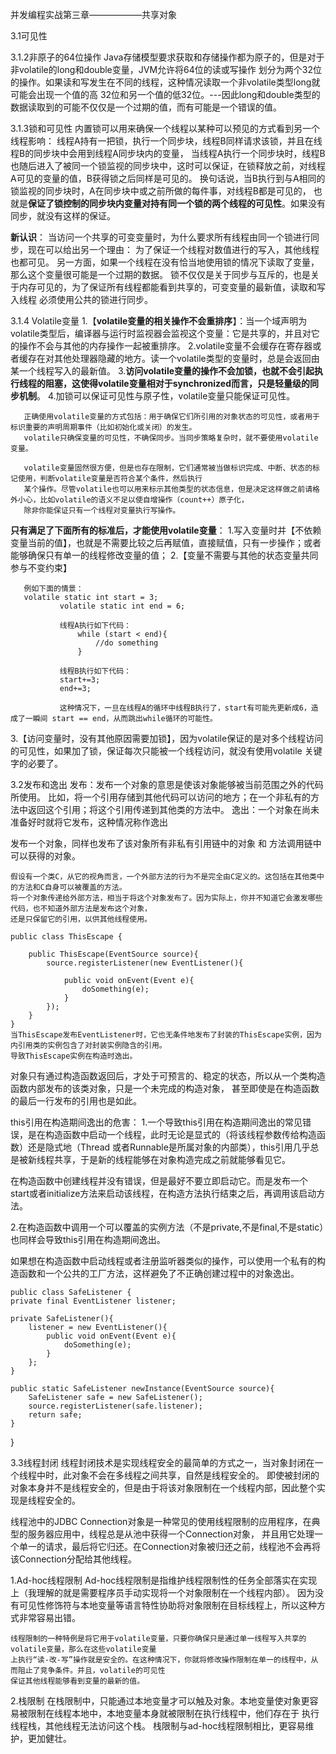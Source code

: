 并发编程实战第三章——————共享对象

3.1可见性

   3.1.2非原子的64位操作
    Java存储模型要求获取和存储操作都为原子的，但是对于非volatile的long和double变量，JVM允许将64位的读或写操作
    划分为两个32位的操作。如果读和写发生在不同的线程，这种情况读取一个非volatile类型long就可能会出现一个值的高
    32位和另一个值的低32位。---因此long和double类型的数据读取到的可能不仅仅是一个过期的值，而有可能是一个错误的值。


   3.1.3锁和可见性
       内置锁可以用来确保一个线程以某种可以预见的方式看到另一个线程影响：
       线程A持有一把锁，执行一个同步块，线程B同样请求该锁，并且在线程B的同步块中会用到线程A同步块内的变量，
       当线程A执行一个同步块时，线程B也随后进入了被同一个锁监视的同步块中，这时可以保证，在锁释放之前，对线程A可见的变量的值，B获得锁之后同样是可见的。
       换句话说，当B执行到与A相同的锁监视的同步块时，A在同步块中或之前所做的每件事，对线程B都是可见的，
       也就是**保证了锁控制的同步块内变量对持有同一个锁的两个线程的可见性**。如果没有同步，就没有这样的保证。

   **新认识**：
   当访问一个共享的可变变量时，为什么要求所有线程由同一个锁进行同步，现在可以给出另一个理由：
       为了保证一个线程对数值进行的写入，其他线程也都可见。
       另一方面，如果一个线程在没有恰当地使用锁的情况下读取了变量，那么这个变量很可能是一个过期的数据。
       锁不仅仅是关于同步与互斥的，也是关于内存可见的，为了保证所有线程都能看到共享的，可变变量的最新值，读取和写入线程
       必须使用公共的锁进行同步。


   3.1.4 Volatile变量
        1.【**volatile变量的相关操作不会重排序**】：当一个域声明为volatile类型后，编译器与运行时监视器会监视这个变量：它是共享的，并且对它的操作不会与其他的内存操作一起被重排序。
        2.volatile变量不会缓存在寄存器或者缓存在对其他处理器隐藏的地方。读一个volatile类型的变量时，总是会返回由某一个线程写入的最新值。
        3.**访问volatile变量的操作不会加锁，也就不会引起执行线程的阻塞，这使得volatile变量相对于synchronized而言，只是轻量级的同步机制**。
        4.加锁可以保证可见性与原子性，volatile变量只能保证可见性。

       正确使用volatile变量的方式包括：用于确保它们所引用的对象状态的可见性，或者用于标识重要的声明周期事件（比如初始化或关闭）的发生。
       volatile只确保变量的可见性，不确保同步。当同步策略复杂时，就不要使用volatile变量。

       volatile变量固然很方便，但是也存在限制，它们通常被当做标识完成、中断、状态的标记使用，判断volatile变量是否符合某个条件，然后执行
       某个操作。尽管volatile也可以用来标示其他类型的状态信息，但是决定这样做之前请格外小心，比如volatile的语义不足以使自增操作（count++）原子化，
       除非你能保证只有一个线程对变量执行写操作。


   **只有满足了下面所有的标准后，才能使用volatile变量**：
   1.写入变量时并【不依赖变量当前的值】，也就是不需要比较之后再赋值，直接赋值，只有一步操作；或者能够确保只有单一的线程修改变量的值；
   2.【变量不需要与其他的状态变量共同参与不变约束】

       例如下面的情景：
       volatile static int start = 3;
               volatile static int end = 6;

               线程A执行如下代码：
                   while (start < end){
                       //do something
                   }

               线程B执行如下代码：
               start+=3;
               end+=3;

               这种情况下，一旦在线程A的循环中线程B执行了，start有可能先更新成6，造成了一瞬间 start == end，从而跳出while循环的可能性。

   3.【访问变量时，没有其他原因需要加锁】，因为volatile保证的是对多个线程访问的可见性，如果加了锁，保证每次只能被一个线程访问，就没有使用volatile
     关键字的必要了。


3.2发布和逸出
    发布：发布一个对象的意思是使该对象能够被当前范围之外的代码所使用。
        比如，将一个引用存储到其他代码可以访问的地方；在一个非私有的方法中返回这个引用；将这个引用传递到其他类的方法中。
    逸出：一个对象在尚未准备好时就将它发布，这种情况称作逸出

   发布一个对象，同样也发布了该对象所有非私有引用链中的对象 和 方法调用链中可以获得的对象。

    假设有一个类C，从它的视角而言，一个外部方法的行为不是完全由C定义的。这包括在其他类中的方法和C自身可以被覆盖的方法。
    将一个对象传递给外部方法，相当于将这个对象发布了。因为实际上，你并不知道它会激发哪些代码，也不知道外部方法是发布这个对象，
    还是只保留它的引用，以供其他线程使用。

    public class ThisEscape {

        public ThisEscape(EventSource source){
            source.registerListener(new EventListener(){

                public void onEvent(Event e){
                    doSomething(e);
                }
            });
        }
    }
    当ThisEscape发布EventListener时，它也无条件地发布了封装的ThisEscape实例，因为内引用类的实例包含了对封装实例隐含的引用。
    导致ThisEscape实例在构造时逸出。

  对象只有通过构造函数返回后，才处于可预言的、稳定的状态，所以从一个类构造函数内部发布的该类对象，只是一个未完成的构造对象，
  甚至即使是在构造函数的最后一行发布的引用也是如此。

  this引用在构造期间逸出的危害：
  1.一个导致this引用在构造期间逸出的常见错误，是在构造函数中启动一个线程，此时无论是显式的（将该线程参数传给构造函数）还是隐式地（Thread
  或者Runnable是所属对象的内部类），this引用几乎总是被新线程共享，于是新的线程能够在对象构造完成之前就能够看见它。

  在构造函数中创建线程并没有错误，但是最好不要立即启动它。而是发布一个start或者initialize方法来启动该线程，在构造方法执行结束之后，再调用该启动方法。

  2.在构造函数中调用一个可以覆盖的实例方法（不是private,不是final,不是static）也同样会导致this引用在构造期间逸出。

  如果想在构造函数中启动线程或者注册监听器类似的操作，可以使用一个私有的构造函数和一个公共的工厂方法，这样避免了不正确创建过程中的对象逸出。

    public class SafeListener {
    private final EventListener listener;

    private SafeListener(){
        listener = new EventListener(){
            public void onEvent(Event e){
                doSomething(e);
            }
        };
    }

    public static SafeListener newInstance(EventSource source){
        SafeListener safe = new SafeListener();
        source.registerListener(safe.listener);
        return safe;
    }
   }



3.3线程封闭
    线程封闭技术是实现线程安全的最简单的方式之一，当对象封闭在一个线程中时，此对象不会在多线程之间共享，自然是线程安全的。
    即使被封闭的对象本身并不是线程安全的，但是由于将该对象限制在一个线程内部，因此整个实现是线程安全的。

   线程池中的JDBC Connection对象是一种常见的使用线程限制的应用程序，在典型的服务器应用中，线程总是从池中获得一个Connection对象，
   并且用它处理一个单一的请求，最后将它归还。在Connection对象被归还之前，线程池不会再将该Connection分配给其他线程。

   1.Ad-hoc线程限制
   Ad-hoc线程限制是指维护线程限制性的任务全部落实在实现上（我理解的就是需要程序员手动实现将一个对象限制在一个线程内部）。
   因为没有可见性修饰符与本地变量等语言特性协助将对象限制在目标线程上，所以这种方式非常容易出错。

    线程限制的一种特例是将它用于volatile变量，只要你确保只是通过单一线程写入共享的volatile变量，那么在这些volatile变量
    上执行“读-改-写”操作就是安全的。在这种情况下，你就将修改操作限制在单一的线程中，从而阻止了竞争条件。并且，volatile的可见性
    保证其他线程能够看到变量的最新的值。

  2.栈限制
    在栈限制中，只能通过本地变量才可以触及对象。本地变量使对象更容易被限制在线程本地中，本地变量本身就被限制在执行线程中，他们存在于
    执行线程栈，其他线程无法访问这个栈。
    栈限制与ad-hoc线程限制相比，更容易维护，更加健壮。










